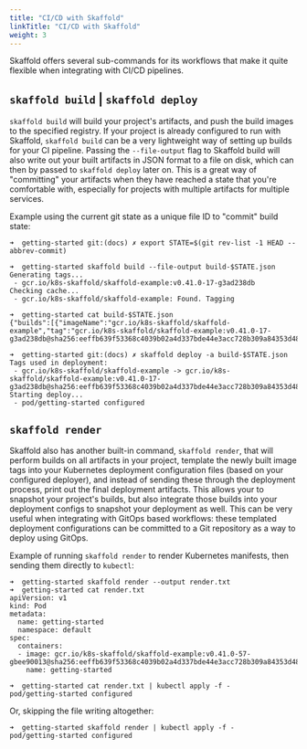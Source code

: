 ```yaml
---
title: "CI/CD with Skaffold"
linkTitle: "CI/CD with Skaffold"
weight: 3
---
```


Skaffold offers several sub-commands for its workflows that make it quite flexible when integrating with CI/CD pipelines.

## `skaffold build` | `skaffold deploy`

`skaffold build` will build your project's artifacts, and push the build images to the specified registry. If your project is already configured to run with Skaffold, `skaffold build` can be a very lightweight way of setting up builds for your CI pipeline. Passing the `--file-output` flag to Skaffold build will also write out your built artifacts in JSON format to a file on disk, which can then by passed to `skaffold deploy` later on. This is a great way of "committing" your artifacts when they have reached a state that you're comfortable with, especially for projects with multiple artifacts for multiple services.

Example using the current git state as a unique file ID to "commit" build state:

```code
➜  getting-started git:(docs) ✗ export STATE=$(git rev-list -1 HEAD --abbrev-commit)

➜  getting-started skaffold build --file-output build-$STATE.json
Generating tags...
 - gcr.io/k8s-skaffold/skaffold-example:v0.41.0-17-g3ad238db
Checking cache...
 - gcr.io/k8s-skaffold/skaffold-example: Found. Tagging

➜  getting-started cat build-$STATE.json
{"builds":[{"imageName":"gcr.io/k8s-skaffold/skaffold-example","tag":"gcr.io/k8s-skaffold/skaffold-example:v0.41.0-17-g3ad238db@sha256:eeffb639f53368c4039b02a4d337bde44e3acc728b309a84353d4857ee95c369"}]}

➜  getting-started git:(docs) ✗ skaffold deploy -a build-$STATE.json
Tags used in deployment:
 - gcr.io/k8s-skaffold/skaffold-example -> gcr.io/k8s-skaffold/skaffold-example:v0.41.0-17-g3ad238db@sha256:eeffb639f53368c4039b02a4d337bde44e3acc728b309a84353d4857ee95c369
Starting deploy...
 - pod/getting-started configured
```

## `skaffold render`

Skaffold also has another built-in command, `skaffold render`, that will perform builds on all artifacts in your project, template the newly built image tags into your Kubernetes deployment configuration files (based on your configured deployer), and instead of sending these through the deployment process, print out the final deployment artifacts. This allows your to snapshot your project's builds, but also integrate those builds into your deployment configs to snapshot your deployment as well. This can be very useful when integrating with GitOps based workflows: these templated deployment configurations can be committed to a Git repository as a way to deploy using GitOps.

Example of running `skaffold render` to render Kubernetes manifests, then sending them directly to `kubectl`:

```code
➜  getting-started skaffold render --output render.txt
➜  getting-started cat render.txt
apiVersion: v1
kind: Pod
metadata:
  name: getting-started
  namespace: default
spec:
  containers:
  - image: gcr.io/k8s-skaffold/skaffold-example:v0.41.0-57-gbee90013@sha256:eeffb639f53368c4039b02a4d337bde44e3acc728b309a84353d4857ee95c369
    name: getting-started

➜  getting-started cat render.txt | kubectl apply -f -
pod/getting-started configured
```

Or, skipping the file writing altogether:

```code
➜  getting-started skaffold render | kubectl apply -f -
pod/getting-started configured
```
